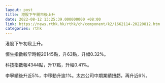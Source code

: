 ```yaml
---
layout: post
title: 港股下午開市後上升
date: 2022-08-12 13:25:39.000000000 +08:00
link: https://news.rthk.hk/rthk/ch/component/k2/1662114-20220812.htm
categories: rthk
---
```


港股下午初段上升。

恒生指數較早時報20145點，升63點，升幅0.32%。

科技指數報4344點，升17點，升幅0.41%。

李寧績後升近5%，中移動升逾1%。太古公司中期業績扭虧，再升近6%。
